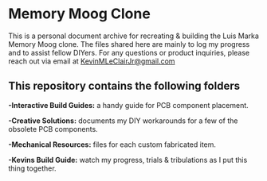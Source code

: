 # Memory Moog Clone
This is a personal document archive for recreating &amp; building the Luis Marka Memory Moog clone.
The files shared here are mainly to log my progress and to assist fellow DIYers. For any questions or product inquiries, please reach out via email at KevinMLeClairJr@gmail.com

## This repository contains the following folders
**-Interactive Build Guides:** a handy guide for PCB component placement.

**-Creative Solutions:** documents my DIY workarounds for a few of the obsolete PCB components.

**-Mechanical Resources:** files for each custom fabricated item.

**-Kevins Build Guide:** watch my progress, trials & tribulations as I put this thing together.
